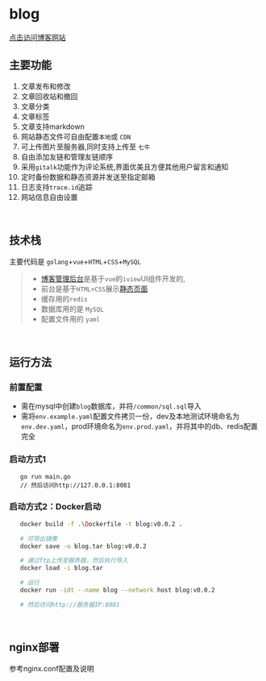 # blog

 [点击访问博客网站](http://water-melon.top)



## 主要功能

1. 文章发布和修改
2. 文章回收站和撤回
3. 文章分类
4. 文章标签
5. 文章支持markdown
6. 网站静态文件可自由配置`本地`或 `CDN`
7. 可上传图片至服务器,同时支持上传至 `七牛`
8. 自由添加友链和管理友链顺序
9.  采用`gitalk`功能作为评论系统,界面优美且方便其他用户留言和通知
10. 定时备份数据和静态资源并发送至指定邮箱
11. 日志支持`trace.id`追踪
12. 网站信息自由设置

</br>

## 技术栈

主要代码是 `golang`+`vue`+`HTML`+`CSS`+`MySQL`
>   - [博客管理后台](https://github.com/ChangSZ/blog-admin)是基于`vue`的`iview`UI组件开发的, 
>   - 前台是基于`HTML+CSS`展示[静态页面](http://water-melon.top)
>   - 缓存用的`redis`
>   - 数据库用的是 `MySQL`
>   - 配置文件用的 `yaml`

</br>

## 运行方法
### 前置配置
- 需在mysql中创建`blog`数据库，并将`/common/sql.sql`导入
- 需将`env.example.yaml`配置文件拷贝一份，dev及本地测试环境命名为`env.dev.yaml`，prod环境命名为`env.prod.yaml`，并将其中的db、redis配置完全

### 启动方式1
```golang
   go run main.go
   // 然后访问http://127.0.0.1:8081
```

### 启动方式2：Docker启动
```bash
   docker build -f .\Dockerfile -t blog:v0.0.2 .

   # 可导出镜像
   docker save -o blog.tar blog:v0.0.2

   # 通过ftp上传至服务器，然后执行导入
   docker load -i blog.tar

   # 运行
   docker run -idt --name blog --network host blog:v0.0.2

   # 然后访问http://服务器IP:8081
```
</br>

 ## nginx部署
 参考nginx.conf配置及说明
